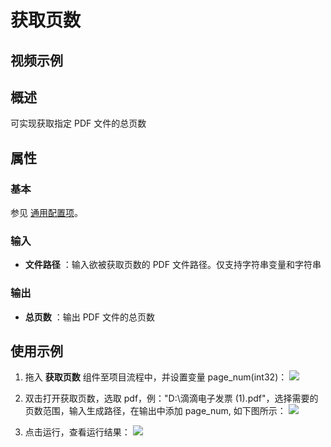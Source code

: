 # 获取页数

## 视频示例

## 概述

可实现获取指定 PDF 文件的总页数

## 属性

### 基本

参见 [通用配置项](../Appendix/CommonConfigurationItems.md)。

### 输入

- **文件路径** ：输入欲被获取页数的 PDF 文件路径。仅支持字符串变量和字符串

### 输出

- **总页数** ：输出 PDF 文件的总页数

## 使用示例

1. 拖入 **获取页数** 组件至项目流程中，并设置变量 page_num(int32)：
![](https://docimages.blob.core.chinacloudapi.cn/images/Activities/GetPageNumbers_1.png)

2. 双击打开获取页数，选取 pdf，例："D:\\滴滴电子发票 (1).pdf"，选择需要的页数范围，输入生成路径，在输出中添加 page_num, 如下图所示：
![](https://docimages.blob.core.chinacloudapi.cn/images/Activities/GetPageNumbers_2.png)

3. 点击运行，查看运行结果：
![](https://docimages.blob.core.chinacloudapi.cn/images/Activities/GetPageNumbers_3.png)